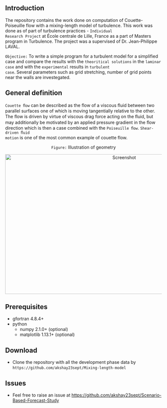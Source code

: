 ## Introduction
The repository contains the work done on computation of Couette-Poiseuille flow with a mixing-length model of turbulence. This work
was done as of part of turbulence practices - <code>Individual Research Project</code> at École centrale de Lille, France as a part of
Masters program in Turbulence. The project was a supervised of Dr. Jean-Philippe LAVAL.

<code>Objective:</code> 
To write a simple program for a turbulent model for a simplified case and compare the results with the <code>theoritical solutions</code> in                         the <code>laminar case</code> and with the <code>experimental</code> results in <code>turbulent case</code>. Several parameters such as grid stretching, number of grid points near the walls are investegated.

## General definition
<code>Couette ﬂow</code> can be described as the ﬂow of a viscous ﬂuid between two parallel surfaces one of which is moving tangentially relative to the other.
The ﬂow is driven by virtue of viscous drag force acting on the ﬂuid, but may additionally be motivated by an applied pressure gradient in the ﬂow direction which is then a case combined with the <code>Poiseuille ﬂow</code>. <code>Shear-driven ﬂuid motion</code> is one of the most common example of couette flow.



<p align="center">
<code>Figure:</code> Illustration of geometry
</p>

<p align="center">
  <a target="_blank" rel="noopener noreferrer" href="https://github.com/akshay23sept/Mixing-length-model/blob/master/refrences/cp_flow_geometry.png"><img src="https://github.com/akshay23sept/Mixing-length-model/blob/master/refrences/cp_flow_geometry.png" alt="Screenshot" width="750" height="450" style="max-width:100%;"></a>
</p>

## Prerequisites


- gfortran 4.8.4+
- python  
  - numpy 2.1.0+ (optional)
  - matplotlib 1.13.1+ (optional)  


## Download 

- Clone the repository with all the development phase data by
  `https://github.com/akshay23sept/Mixing-length-model`


## Issues
- Feel free to raise an issue at 
       https://github.com/akshay23sept/Scenario-Based-Forecast-Study
  













